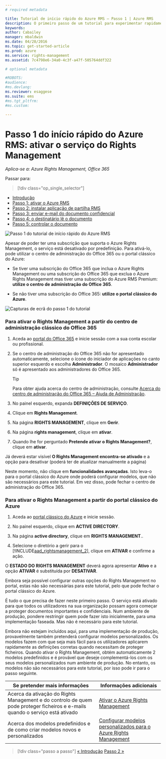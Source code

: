 ```yaml
---
# required metadata

title: Tutorial de início rápido do Azure RMS – Passo 1 | Azure RMS
description: O primeiro passo de um tutorial para experimentar rapidamente o Microsoft Azure Rights Management na sua organização com apenas 5 passos que devem demorar menos de 15 minutos.
keywords:
author: Cabailey
manager: mbaldwin
ms.date: 04/28/2016
ms.topic: get-started-article
ms.prod: azure
ms.service: rights-management
ms.assetid: 7c4798e6-34a0-4c3f-a47f-505764ddf322

# optional metadata

#ROBOTS:
#audience:
#ms.devlang:
ms.reviewer: esaggese
ms.suite: ems
#ms.tgt_pltfrm:
#ms.custom:

---
```




# Passo 1 do início rápido do Azure RMS: ativar o serviço do Rights Management

*Aplica-se a: Azure Rights Management, Office 365*


Passar para: 
> [!div class="op_single_selector"]
- [Introdução](quick-start-tutorial.md)
- [Passo 1: ativar o Azure RMS](tutorial-step1.md)
- [Passo 2: instalar aplicação de partilha RMS](tutorial-step2.md)
- [Passo 3: enviar e-mail do documento confidencial](tutorial-step3.md)
- [Passo 4: o destinatário lê o documento](tutorial-step4.md)
- [Passo 5: controlar o documento](tutorial-step5.md)


![Passo 1 do tutorial de início rápido do Azure RMS](../media/AzRMS_QuickStartSteps1.PNG)

Apesar de poder ter uma subscrição que suporta o Azure Rights Management, o serviço está desativado por predefinição. Para ativá-lo, pode utilizar o centro de administração do Office 365 ou o portal clássico do Azure:

-   Se tiver uma subscrição do Office 365 que inclua o Azure Rights Management ou uma subscrição do Office 365 que exclua o Azure Rights Management mas tiver uma subscrição do Azure RMS Premium: **utilize o centro de administração do Office 365**.

-   Se não tiver uma subscrição do Office 365: **utilize o portal clássico do Azure**.

![Capturas de ecrã do passo 1 do tutorial](../media/AzRMS_Tutorial_1_Screenshots.png)

### Para ativar o Rights Management a partir do centro de administração clássico do Office 365

1.  Aceda ao [portal do Office 365](https://portal.office.com/) e inicie sessão com a sua conta escolar ou profissional.

2.  Se o centro de administração do Office 365 não for apresentado automaticamente, selecione o ícone do iniciador de aplicações no canto superior esquerdo e escolha **Administrador**. O mosaico **Administrador** só é apresentado aos administradores do Office 365.

    > [!TIP]
    > Para obter ajuda acerca do centro de administração, consulte [Acerca do centro de administração do Office 365 – Ajuda de Administração](https://support.office.com/article/About-the-Office-365-admin-center-Admin-Help-58537702-d421-4d02-8141-e128e3703547).

3.  No painel esquerdo, expanda **DEFINIÇÕES DE SERVIÇO**.

4.  Clique em **Rights Management**.

5.  Na página **RIGHTS MANAGEMENT**, clique em **Gerir**.

6.  Na página **rights management**, clique em **ativar**.

7.  Quando lhe for perguntado **Pretende ativar o Rights Management?**, clique em **ativar**.

Já deverá estar visível **O Rights Management encontra-se ativado** e a opção para desativar (poderá ter de atualizar manualmente a página)

Neste momento, não clique em **funcionalidades avançadas**. Isto leva-o para o portal clássico do Azure onde poderá configurar modelos, que não são necessários para este tutorial. Em vez disso, pode fechar o centro de administração do Office 365.

### Para ativar o Rights Management a partir do portal clássico do Azure

1.  Aceda ao [portal clássico do Azure](http://go.microsoft.com/fwlink/p/?LinkID=275081) e inicie sessão.

2.  No painel esquerdo, clique em **ACTIVE DIRECTORY**.

3.  Na página **active directory**, clique em **RIGHTS MANAGEMENT**..

4.  Selecione o diretório a gerir para o [!INCLUDE[aad_rightsmanagement_2](../includes/aad_rightsmanagement_2_md.md)], clique em **ATIVAR** e confirme a ação.

O **ESTADO DO RIGHTS MANAGEMENT** deverá agora apresentar **Ativo** e a opção **ATIVAR** é substituída por **DESATIVAR**.

Embora seja possível configurar outras opções do Rights Management no portal, estas não são necessárias para este tutorial, pelo que pode fechar o portal clássico do Azure.

É tudo o que precisa de fazer neste primeiro passo. O serviço está ativado para que todos os utilizadores na sua organização possam agora começar a proteger documentos importantes e confidenciais. Num ambiente de produção, pondere restringir quem pode fazer isto inicialmente, para uma implementação faseada. Mas não é necessário para este tutorial.

Embora não estejam incluídos aqui, para uma implementação de produção, provavelmente também pretenderá configurar modelos personalizados. Os modelos fazem com que seja mais fácil para os utilizadores aplicarem rapidamente as definições corretas quando necessitam de proteger ficheiros. Quando ativar o Rights Management, obtém automaticamente 2 modelos predefinidos e é provável que deseje complementá-los com os seus modelos personalizados num ambiente de produção. No entanto, os modelos não são necessários para este tutorial, por isso pode ir para o passo seguinte.

|Se pretender mais informações|Informações adicionais|
|--------------------------------|--------------------------|
|Acerca da ativação do Rights Management e do controlo de quem pode proteger ficheiros e e-mails quando o serviço está ativado|[Ativar o Azure Rights Management](../deploy-use/activate-service.md)|
|Acerca dos modelos predefinidos e de como criar modelos novos e personalizados|[Configurar modelos personalizados para o Azure Rights Management](../deploy-use/configure-custom-templates.md)|


>[!div class="passo a passo"]
[« Introdução](quick-start-tutorial.md)
[Passo 2 »](tutorial-step2.md)

<!--HONumber=Apr16_HO4-->


